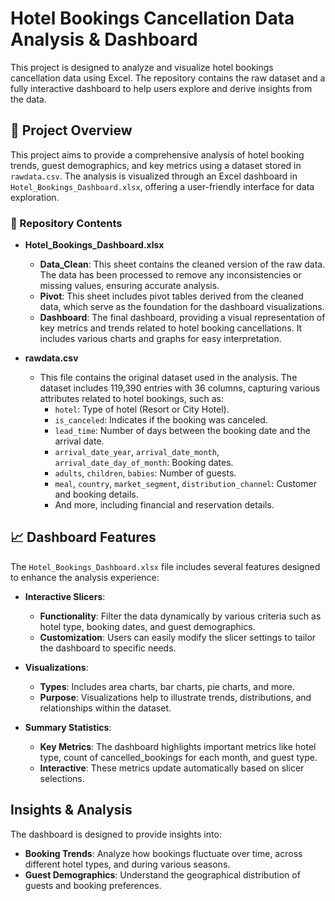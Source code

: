 # Hotel Bookings Cancellation Data Analysis & Dashboard

This project is designed to analyze and visualize hotel bookings cancellation data using Excel. The repository contains the raw dataset and a fully interactive dashboard to help users explore and derive insights from the data.

## 🌟 Project Overview

This project aims to provide a comprehensive analysis of hotel booking trends, guest demographics, and key metrics using a dataset stored in `rawdata.csv`. The analysis is visualized through an Excel dashboard in `Hotel_Bookings_Dashboard.xlsx`, offering a user-friendly interface for data exploration.

### 📁 Repository Contents

- **Hotel_Bookings_Dashboard.xlsx**
  - **Data_Clean**: This sheet contains the cleaned version of the raw data. The data has been processed to remove any inconsistencies or missing values, ensuring accurate analysis.
  - **Pivot**: This sheet includes pivot tables derived from the cleaned data, which serve as the foundation for the dashboard visualizations.
  - **Dashboard**: The final dashboard, providing a visual representation of key metrics and trends related to hotel booking cancellations. It includes various charts and graphs for easy interpretation.

- **rawdata.csv**
  - This file contains the original dataset used in the analysis. The dataset includes 119,390 entries with 36 columns, capturing various attributes related to hotel bookings, such as:
    - `hotel`: Type of hotel (Resort or City Hotel).
    - `is_canceled`: Indicates if the booking was canceled.
    - `lead_time`: Number of days between the booking date and the arrival date.
    - `arrival_date_year`, `arrival_date_month`, `arrival_date_day_of_month`: Booking dates.
    - `adults`, `children`, `babies`: Number of guests.
    - `meal`, `country`, `market_segment`, `distribution_channel`: Customer and booking details.
    - And more, including financial and reservation details.

## 📈 Dashboard Features

The `Hotel_Bookings_Dashboard.xlsx` file includes several features designed to enhance the analysis experience:

- **Interactive Slicers**:
  - **Functionality**: Filter the data dynamically by various criteria such as hotel type, booking dates, and guest demographics.
  - **Customization**: Users can easily modify the slicer settings to tailor the dashboard to specific needs.
  
- **Visualizations**:
  - **Types**: Includes area charts, bar charts, pie charts, and more.
  - **Purpose**: Visualizations help to illustrate trends, distributions, and relationships within the dataset.
  
- **Summary Statistics**:
  - **Key Metrics**: The dashboard highlights important metrics like hotel type, count of cancelled_bookings for each month, and guest type.
  - **Interactive**: These metrics update automatically based on slicer selections.


## Insights & Analysis

The dashboard is designed to provide insights into:

- **Booking Trends**: Analyze how bookings fluctuate over time, across different hotel types, and during various seasons.
- **Guest Demographics**: Understand the geographical distribution of guests and booking preferences.

